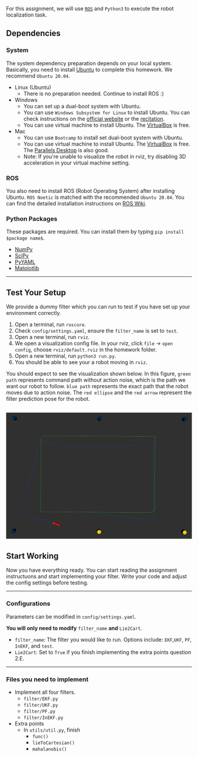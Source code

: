 
For this assignment, we will use [`ROS`](https://www.ros.org/) and `Python3` to execute the robot localization task.

## Dependencies
### System
The system dependency preparation depends on your local system. Basically, you need to install [Ubuntu](https://ubuntu.com/download/desktop) to complete this homework. We recommend `Ubuntu 20.04`.
* Linux (Ubuntu)
  * There is no preparation needed. Continue to install ROS :)
* Windows
  * You can set up a dual-boot system with Ubuntu.
  * You can use `Windows Subsystem for Linux` to install Ubuntu. You can check instructions on the [official website](https://docs.microsoft.com/en-us/windows/wsl/install) or the [recitation](https://umich.instructure.com/courses/499091/files/folder/winter-2022/recitation/Jingyu/Recitation%205%20ROS).
  * You can use virtual machine to install Ubuntu. The [VirtualBox](https://www.virtualbox.org/) is free.
* Mac
  * You can use `Bootcamp` to install set dual-boot system with Ubuntu.
  * You can use virtual machine to install Ubuntu. The [VirtualBox](https://www.virtualbox.org/) is free. The [Parallels Desktop](https://www.parallels.com/pd/general/?gclid=CjwKCAiAgbiQBhAHEiwAuQ6Bkqlt6f3diFGjX7eq3WRUtmwu2i4mzV-EWt_CJ9JVDx5AJtAsX0T13BoCA_gQAvD_BwE) is also good.
  * Note: If you're unable to visualize the robot in rviz, try disabling 3D acceleration in your virtual machine setting.
### ROS
You also need to install ROS (Robot Operating System) after installing Ubuntu. `ROS Noetic` is matched with the recommended `Ubuntu 20.04`. You can find the detailed installation instructions on [ROS Wiki](http://wiki.ros.org/ROS/Installation).

### Python Packages
These packages are required. You can install them by typing `pip install $package name$`.
* [NumPy](https://numpy.org/)
* [SciPy](https://scipy.org/)
* [PyYAML](https://pypi.org/project/PyYAML/)
* [Matplotlib](https://pypi.org/project/matplotlib/)

---
## Test Your Setup
We provide a dummy filter which you can run to test if you have set up your environment correctly.
1. Open a terminal, run ```roscore```.
2. Check `config/settings.yaml`, ensure the `filter_name` is set to `test`.
3. Open a new terminal, run ```rviz```.
4. We open a visualization config file. In your rviz, click `file` -> `open config`, choose `rviz/default.rviz` in the homework folder.
5. Open a new terminal, run ```python3 run.py```.
6. You should be able to see your a robot moving in `rviz`.
<!-- 
**Note:** We include a dummy filter in the code, which allows you to test if you have set up your environment correctly. To run the dummy filter, set `filter_name` to `test` in `config/settings.yaml` and do `python3 run.py`. -->
You should expect to see the visualization shown below. In this figure, `green path` represents command path without action noise, which is the path we want our robot to follow. `blue path` represents the exact path that the robot moves due to action noise. The `red ellipse` and the `red arrow` represent the filter prediction pose for the robot.

![setup](img/setup.png)
---
## Start Working
Now you have everything ready. You can start reading the assignment instructuons and start implementing your filter. Write your code and adjust the config settings before testing.

---
### Configurations
Parameters can be modified in `config/settings.yaml`.

**You will only need to modify** `filter_name` **and** `Lie2Cart`.

* `filter_name`: The filter you would like to run. Options include: `EKF`,`UKF`, `PF`, `InEKF`, and `test`.
* `Lie2Cart`: Set to `True` if you finish implementing the extra points question 2.E.

---
### Files you need to implement
* Implement all four filters. 
  * `filter/EKF.py`
  * `filter/UKF.py`
  * `filter/PF.py`
  * `filter/InEKF.py`
* Extra points
  * In `utils/util.py`, finish
    * `func()`
    * `lieToCartesian()`
    * `mahalanobis()`
<!-- --- -->
<!-- ## Visualization
We set up the visualization in rviz for you. To visualize the results in rviz, please follow the below steps:

1. In one terminal, open rviz.
2. In rviz, click `file` -> `open config`.
3. Choose `rviz/default.rviz` in the homework folder.
4. Open a new terminal, run your filter. You should be able to see a visualization of the filter. -->
